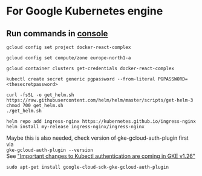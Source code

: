 # For Google Kubernetes engine

## Run commands in [console](https://console.cloud.google.com/)

```
gcloud config set project docker-react-complex
```

```
gcloud config set compute/zone europe-north1-a
```

```
gcloud container clusters get-credentials docker-react-complex
```

```
kubectl create secret generic pgpassword --from-literal PGPASSWORD=<thesecretpassword>
```

```
curl -fsSL -o get_helm.sh https://raw.githubusercontent.com/helm/helm/master/scripts/get-helm-3
chmod 700 get_helm.sh
./get_helm.sh
```

```
helm repo add ingress-nginx https://kubernetes.github.io/ingress-nginx
helm install my-release ingress-nginx/ingress-nginx
```

Maybe this is also needed, check version of gke-gcloud-auth-plugin first via  
`gke-gcloud-auth-plugin --version`  
See ["Important changes to Kubectl authentication are coming in GKE v1.26"](https://cloud.google.com/blog/products/containers-kubernetes/kubectl-auth-changes-in-gke)

```
sudo apt-get install google-cloud-sdk-gke-gcloud-auth-plugin
```
